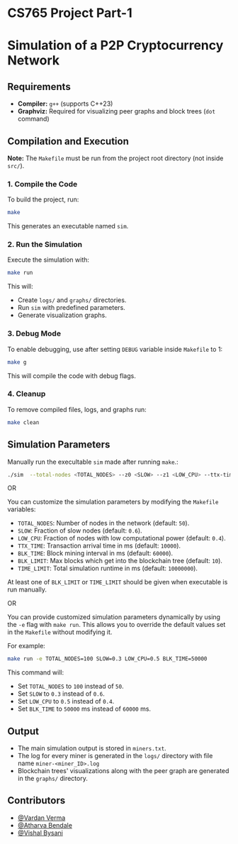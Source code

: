 # CS765 Project Part-1
# Simulation of a P2P Cryptocurrency Network

## Requirements

- **Compiler:** `g++` (supports C++23)
- **Graphviz:** Required for visualizing peer graphs and block trees (`dot` command)

## Compilation and Execution

**Note:** The `Makefile` must be run from the project root directory (not inside `src/`).

### 1. Compile the Code

To build the project, run:

```sh
make
```

This generates an executable named `sim`.

### 2. Run the Simulation

Execute the simulation with:

```sh
make run
```

This will:
- Create `logs/` and `graphs/` directories.
- Run `sim` with predefined parameters.
- Generate visualization graphs.

### 3. Debug Mode

To enable debugging, use after setting `DEBUG` variable inside `Makefile` to 1:

```sh
make g
```

This will compile the code with debug flags.

### 4. Cleanup

To remove compiled files, logs, and graphs run:

```sh
make clean
```

## Simulation Parameters
Manually run the execultable `sim` made after running `make`.:

```sh
./sim  --total-nodes <TOTAL_NODES> --z0 <SLOW> --z1 <LOW_CPU> --ttx-time <TTX_TIME> --blk-time <BLK_TIME> --blk-limit <BLK_LIMIT>
```

OR

You can customize the simulation parameters by modifying the `Makefile` variables:

- `TOTAL_NODES`: Number of nodes in the network (default: `50`).
- `SLOW`: Fraction of slow nodes (default: `0.6`).
- `LOW_CPU`: Fraction of nodes with low computational power (default: `0.4`).
- `TTX_TIME`: Transaction arrival time in ms (default: `10000`).
- `BLK_TIME`: Block mining interval in ms (default: `60000`).
- `BLK_LIMIT`: Max blocks which get into the blockchain tree (default: `10`).
- `TIME_LIMIT`: Total simulation runtime in ms (default: `10000000`).

At least one of `BLK_LIMIT` or `TIME_LIMIT` should be given when executable is run manually.

OR

You can provide customized simulation parameters dynamically by using the `-e` flag with `make run`. This allows you to override the default values set in the `Makefile` without modifying it.  

For example:  

```sh
make run -e TOTAL_NODES=100 SLOW=0.3 LOW_CPU=0.5 BLK_TIME=50000
```

This command will:  
- Set `TOTAL_NODES` to `100` instead of `50`.  
- Set `SLOW` to `0.3` instead of `0.6`.  
- Set `LOW_CPU` to `0.5` instead of `0.4`.  
- Set `BLK_TIME` to `50000` ms instead of `60000` ms.

## Output

- The main simulation output is stored in `miners.txt`.
- The log for every miner is generated in the `logs/` directory with file name `miner-<miner_ID>.log`
- Blockchain trees' visualizations along with the peer graph are generated in the `graphs/` directory.


## Contributors

-   [@Vardan Verma](https://github.com/vardan-developer)
-   [@Atharva Bendale](https://github.com/AtharvaBendale)
-   [@Vishal Bysani](https://github.com/Vishal-Bysani) 